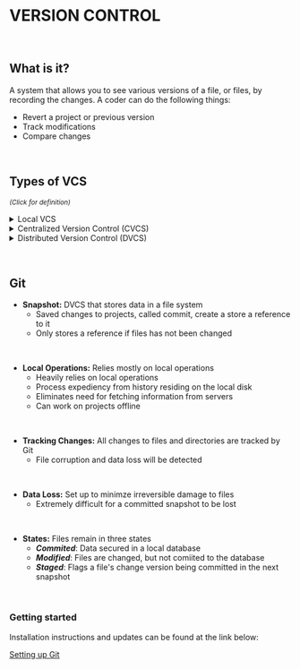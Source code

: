 # VERSION CONTROL

&nbsp;

## What is it?

A system that allows you to see various versions of a file, or files, by recording the changes. A coder can do the following things:

- Revert a project or previous version
- Track modifications
- Compare changes

&nbsp;

## Types of VCS

<sup>*(Click for definition)*</sup>

<details>
<summary>Local VCS</summary>
<p> 
A single database on a hard drive that stores file changes
- Local database

</p>
</details>

<details>
<summary>Centralized Version Control (CVCS)</summary>
<p>
A single server that stores all file changes and versions

- Streamlines collaboration
- Eliminates need for local databases
- More administrative control 

</p>
</details>

<details>
<summary>Distributed Version Control (DVCS)</summary>
<p>
Multiple mirrored repositories

- Assists in various ways of collaborating
- Addresses vulnerability of a server as a single point of failure
- Can replace lost information through data backups

</p>
</details>

&nbsp;

## Git

- **Snapshot:** DVCS that stores data in a file system
  - Saved changes to projects, called commit, create a store a reference to it
  - Only stores a reference if files has not been changed  

&nbsp;

- **Local Operations:** Relies mostly on local operations
  - Heavily relies on local operations
  - Process expediency from history residing on the local disk
  - Eliminates need for fetching information from servers
  - Can work on projects offline  

&nbsp;

- **Tracking Changes:** All changes to files and directories are tracked by Git
  - File corruption and data loss will be detected  

&nbsp;

- **Data Loss:** Set up to minimze irreversible damage to files
  - Extremely difficult for a committed snapshot to be lost  

&nbsp;

- **States:** Files remain in three states
  - ***Commited***: Data secured in a local database
  - ***Modified***: Files are changed, but not comiited to the database
  - ***Staged***: Flags a file's change version being committed in the next snapshot  

&nbsp;

### Getting started

Installation instructions and updates can be found at the link below:

[Setting up Git](https://blog.udemy.com/git-tutorial-a-comprehensive-guide/)
